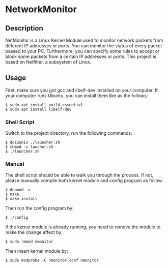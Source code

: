 # NetworkMonitor

## Description

NetMonitor is a Linux Kernel Module used to monitor network packets from different IP addresses or ports. You can monitor the status of every packet passed to your PC. Furthermore, you can specify some rules to accept or block some packets from a certain IP addresses or ports. This project is based on Netfilter, a subsystem of Linux.


## Usage

First, make sure you got gcc and libelf-dev installed on your computer. If your computer runs Ubuntu, you can install them like as the follows:
```
$ sudo apt install build-essential
$ sudo apt install libelf-dev
```


### Shell Script

Switch to the project directory, run the following commands:

```
$ dos2unix ./launcher.sh
$ chmod -x laucher.sh
$ ./launcher.sh
```

### Manual
The shell script should be able to walk you through the process. If not, please manually compile both kernel module and config program as follow: 
```
$ depmod -a
$ make
$ make install
```
Then run the config program by:
```
$ ./config
```
If the kernel module is already running, you need to remove the module to make the change affect by:
```
$ sudo rmmod nmonitor
```
Then insert kernel module by:
```
$ sudo modprobe -C nmonitor.conf nmonitor
```

